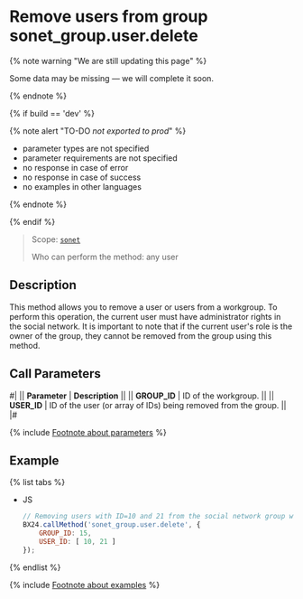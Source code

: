 # Remove users from group sonet_group.user.delete

{% note warning "We are still updating this page" %}

Some data may be missing — we will complete it soon.

{% endnote %}

{% if build == 'dev' %}

{% note alert "TO-DO _not exported to prod_" %}

- parameter types are not specified
- parameter requirements are not specified
- no response in case of error
- no response in case of success
- no examples in other languages

{% endnote %}

{% endif %}

> Scope: [`sonet`](../../scopes/permissions.md)
>
> Who can perform the method: any user

## Description

This method allows you to remove a user or users from a workgroup. To perform this operation, the current user must have administrator rights in the social network. It is important to note that if the current user's role is the owner of the group, they cannot be removed from the group using this method.

## Call Parameters

#|
|| **Parameter** | **Description** ||
|| **GROUP_ID** | ID of the workgroup. ||
|| **USER_ID** | ID of the user (or array of IDs) being removed from the group. ||
|#

{% include [Footnote about parameters](../../../_includes/required.md) %}

## Example

{% list tabs %}

- JS

    ```js
    // Removing users with ID=10 and 21 from the social network group with ID=15
    BX24.callMethod('sonet_group.user.delete', {
        GROUP_ID: 15,
        USER_ID: [ 10, 21 ]
    });
    ```

{% endlist %}

{% include [Footnote about examples](../../../_includes/examples.md) %}